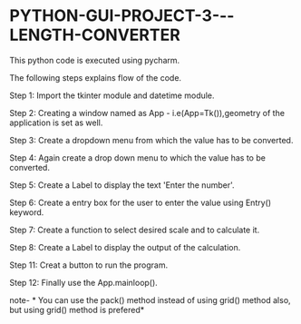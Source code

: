 # PYTHON-GUI-PROJECT-3---LENGTH-CONVERTER 

This python code is executed using pycharm.

The following steps explains flow of the code.

Step 1: Import the tkinter module and datetime module.

Step 2: Creating a window named as App - i.e(App=Tk()),geometry of the application is set as well.

Step 3: Create a dropdown menu from which the value has to be converted.

Step 4: Again create a drop down menu to which the value has to be converted.

Step 5: Create a Label to display the text 'Enter the number'.

Step 6: Create a entry box for the user to enter the value using Entry() keyword.

Step 7: Create a function to select desired scale and to calculate it.

Step 8: Create a Label to display the output of the calculation.

Step 11: Creat a button to run the program.

Step 12: Finally use the App.mainloop(). 

note- * You can use the pack() method instead of using grid() method also, but using grid() method is prefered* 
